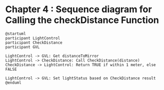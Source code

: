 # Chapter 4 : Sequence diagram for Calling the checkDistance Function
```plantuml
@startuml
participant LightControl
participant CheckDistance
participant GVL

LightControl -> GVL: Get distanceToMirror
LightControl -> CheckDistance: Call CheckDistance(distance)
CheckDistance -> LightControl: Return TRUE if within 1 meter, else FALSE

LightControl -> GVL: Set lightStatus based on CheckDistance result
@enduml


```

